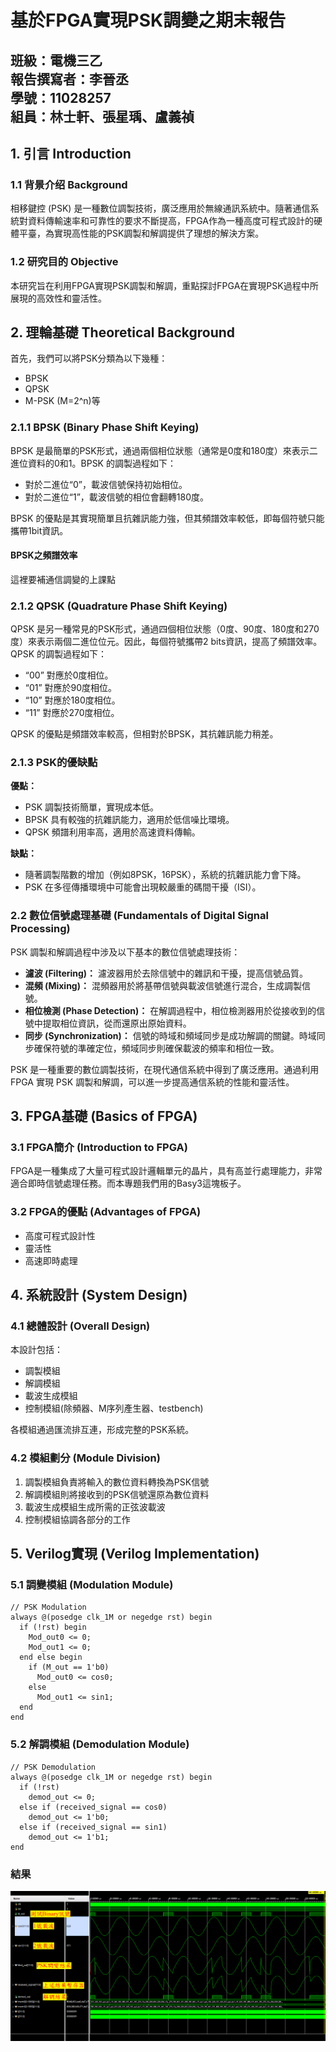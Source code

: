 # 基於FPGA實現PSK調變之期末報告
班級：電機三乙<br>
報告撰寫者：李晉丞<br>
學號：11028257<br>
組員：林士軒、張星瑀、盧義禎<br>
-----------------------------
## 1. 引言 Introduction
### 1.1 背景介绍 Background
相移鍵控 (PSK) 是一種數位調製技術，廣泛應用於無線通訊系統中。隨著通信系統對資料傳輸速率和可靠性的要求不斷提高，FPGA作為一種高度可程式設計的硬體平臺，為實現高性能的PSK調製和解調提供了理想的解決方案。

### 1.2 研究目的 Objective
本研究旨在利用FPGA實現PSK調製和解調，重點探討FPGA在實現PSK過程中所展現的高效性和靈活性。

## 2. 理輪基礎 Theoretical Background
首先，我們可以將PSK分類為以下幾種：
- BPSK
- QPSK
- M-PSK (M=2^n)等

### 2.1.1 BPSK (Binary Phase Shift Keying)
BPSK 是最簡單的PSK形式，通過兩個相位狀態（通常是0度和180度）來表示二進位資料的0和1。BPSK 的調製過程如下：

- 對於二進位“0”，載波信號保持初始相位。
- 對於二進位“1”，載波信號的相位會翻轉180度。

BPSK 的優點是其實現簡單且抗雜訊能力強，但其頻譜效率較低，即每個符號只能攜帶1bit資訊。

#### BPSK之頻譜效率
這裡要補通信調變的上課點

### 2.1.2 QPSK (Quadrature Phase Shift Keying)
QPSK 是另一種常見的PSK形式，通過四個相位狀態（0度、90度、180度和270度）來表示兩個二進位位元。因此，每個符號攜帶2 bits資訊，提高了頻譜效率。QPSK 的調製過程如下：

- “00” 對應於0度相位。
- “01” 對應於90度相位。
- “10” 對應於180度相位。
- “11” 對應於270度相位。


QPSK 的優點是頻譜效率較高，但相對於BPSK，其抗雜訊能力稍差。

### 2.1.3 PSK的優缺點

**優點：**
- PSK 調製技術簡單，實現成本低。
- BPSK 具有較強的抗雜訊能力，適用於低信噪比環境。
- QPSK 頻譜利用率高，適用於高速資料傳輸。

**缺點：**
- 隨著調製階數的增加（例如8PSK，16PSK），系統的抗雜訊能力會下降。
- PSK 在多徑傳播環境中可能會出現較嚴重的碼間干擾（ISI）。<br>

### 2.2 數位信號處理基礎 (Fundamentals of Digital Signal Processing)

PSK 調製和解調過程中涉及以下基本的數位信號處理技術：

- **濾波 (Filtering)：** 濾波器用於去除信號中的雜訊和干擾，提高信號品質。
- **混頻 (Mixing)：** 混頻器用於將基帶信號與載波信號進行混合，生成調製信號。
- **相位檢測 (Phase Detection)：** 在解調過程中，相位檢測器用於從接收到的信號中提取相位資訊，從而還原出原始資料。
- **同步 (Synchronization)：** 信號的時域和頻域同步是成功解調的關鍵。時域同步確保符號的準確定位，頻域同步則確保載波的頻率和相位一致。

PSK 是一種重要的數位調製技術，在現代通信系統中得到了廣泛應用。通過利用 FPGA 實現 PSK 調製和解調，可以進一步提高通信系統的性能和靈活性。


## 3. FPGA基礎 (Basics of FPGA)
### 3.1 FPGA簡介 (Introduction to FPGA)
FPGA是一種集成了大量可程式設計邏輯單元的晶片，具有高並行處理能力，非常適合即時信號處理任務。而本專題我們用的Basy3這塊板子。

### 3.2 FPGA的優點 (Advantages of FPGA)
- 高度可程式設計性
- 靈活性
- 高速即時處理


## 4. 系統設計 (System Design)
### 4.1 總體設計 (Overall Design)
本設計包括：
- 調製模組
- 解調模組
- 載波生成模組
- 控制模組(除頻器、M序列產生器、testbench)


各模組通過匯流排互連，形成完整的PSK系統。

### 4.2 模組劃分 (Module Division)
1. 調製模組負責將輸入的數位資料轉換為PSK信號
2. 解調模組則將接收到的PSK信號還原為數位資料
3. 載波生成模組生成所需的正弦波載波
4. 控制模組協調各部分的工作


## 5. Verilog實現 (Verilog Implementation)
### 5.1 調變模組 (Modulation Module)
```
// PSK Modulation
always @(posedge clk_1M or negedge rst) begin
  if (!rst) begin
    Mod_out0 <= 0;
    Mod_out1 <= 0;
  end else begin
    if (M_out == 1'b0)
      Mod_out0 <= cos0;
    else
      Mod_out1 <= sin1;
  end
end
```

### 5.2 解調模組 (Demodulation Module)
```
// PSK Demodulation
always @(posedge clk_1M or negedge rst) begin
  if (!rst)
    demod_out <= 0;
  else if (received_signal == cos0)
    demod_out <= 1'b0;
  else if (received_signal == sin1)
    demod_out <= 1'b1;
end
```



### 結果
![alt text](image-1.png)
